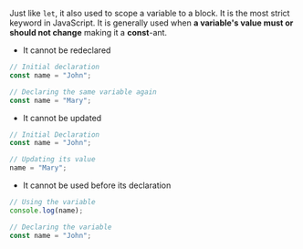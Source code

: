 Just like `let`, it also used to scope a variable to a block. It is the most strict keyword in JavaScript.
It is generally used when **a variable's value must or should not change** making it a **const**-ant.

* It cannot be redeclared
```js
// Initial declaration
const name = "John";

// Declaring the same variable again
const name = "Mary";
```

* It cannot be updated 
```js
// Initial Declaration
const name = "John";

// Updating its value
name = "Mary";
```

* It cannot be used before its declaration
```js
// Using the variable
console.log(name);

// Declaring the variable
const name = "John";
```
